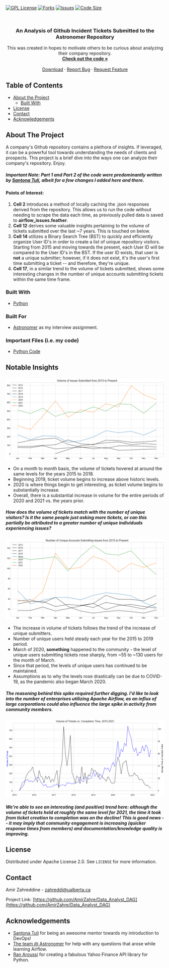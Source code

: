 <!-- PROJECT SHIELDS -->
[![GPL License][license-shield]][license-url]
[![Forks][forks-shield]][forks-url]
[![Issues][issues-shield]][issues-url]
[![Code Size][cSize-shield]][cSize-url]


<!-- PROJECT LOGO -->
<br />
  <h3 align="center">An Analysis of Github Incident Tickets Submitted to the Astronomer Repository</h3>

  <p align="center">
    This was created in hopes to motivate others to be curious about analyzing their company repository.
    <br />
    <a href="https://github.com/AmirZahre/Github_Org_Repo_Analysis/"><strong>Check out the code »</strong></a>
    <br />
    <br />
    <a href="https://github.com/AmirZahre/Github_Org_Repo_Analysis/releases/tag/Astronomer">Download</a>
    ·
    <a href="https://github.com/AmirZahre/Github_Org_Repo_Analysis/issues">Report Bug</a>
    ·
    <a href="https://github.com/AmirZahre/Github_Org_Repo_Analysis/issues">Request Feature</a>
  </p>
</p>


<!-- TABLE OF CONTENTS -->
## Table of Contents

* [About the Project](#about-the-project)
  * [Built With](#built-with)
* [License](#license)
* [Contact](#contact)
* [Acknowledgements](#acknowledgements)


<!-- ABOUT THE PROJECT -->
## About The Project

A company's Github repository contains a plethora of insights. If leveraged, it can be a powerful tool towards understanding the needs of clients and prospects. This project is a brief dive into the ways one can analyze their company's repository. Enjoy.

##### Important Note: Part 1 and Part 2 of the code were predominantly written by [Santona Tuli](https://www.linkedin.com/in/santona-tuli/), albeit for a few changes I added here and there.

#### Points of Interest:
1. <b>Cell 2</b> introduces a method of locally caching the .json responses derived from the repository. This allows us to run the code without needing to scrape the data each time, as previously pulled data is saved to <b>airflow_issues.feather</b>.
2. <b>Cell 12</b> derives some valuable insights pertaining to the volume of tickets submitted over the last ~7 years. This is touched on below.
3. <b>Cell 14</b> utilizes a Binary Search Tree (BST) to quickly and efficiently organize User ID's in order to create a list of unique repository visitors. Starting from 2015 and moving towards the present, each User ID will be compared to the User ID's in the BST. If the user ID exists, that user is <b>not</b> a unique submitter; however, if it does not exist, it's the user's first time submitting a ticket -- and therefore, they're unique.
4. <b>Cell 17</b>, in a similar trend to the volume of tickets submitted, shows some interesting changes in the number of unique accounts submitting tickets within the same time frame.
  
### Built With
* [Python](https://www.python.org/)


### Built For
 * [Astronomer](https://www.astronomer.io/) as my interview assignment.
  
### Important Files (i.e. my code)
 * [Python Code](https://github.com/AmirZahre/Github_Org_Repo_Analysis/blob/main/jupyter_notebook.ipynb)
 
 
## Notable Insights
### 
[![volume]](#)
 * On a month to month basis, the volume of tickets hovered at around the same levels for the years 2015 to 2018.
 * Beginning 2019, ticket volume begins to increase above historic levels.
 * 2020 is where things begin to get interesting, as ticket volume begins to substantially increase.
 * Overall, there is a substantial increase in volume for the entire periods of 2020 and 2021 vs. the years prior.
##### How does the volume of tickets match with the number of unique visitors? Is it the same people just asking more tickets, or can this partially be attributed to a greater number of unique individuals experiencing issues?
 
[![unique]](#)

* The increase in volume of tickets follows the trend of the increase of unique submitters.
* Number of unique users held steady each year for the 2015 to 2019 period.
* March of 2020, <b>something</b> happened to the community - the level of unique users submitting tickets rose sharply, from ~55 to    ~130 users for the month of March.
* Since that period, the levels of unique users has continued to be maintained.
* Assumptions as to why the levels rose drastically can be due to COVID-19, as the pandemic also began March 2020.
##### The reasoning behind this spike required further digging. I'd like to look into the number of enterprises utilizing Apache Airflow, as an influx of large corporations could also influence the large spike in activity from community members.

[![volume_complete]](#)
##### We're able to see an interesting (and positive) trend here: although the volume of tickets held at roughly the same level for 2021, the time it took from ticket creation to completion was on the decline! This is good news -- it may imply that community engagement is increasing (quicker response times from members) and documentation/knowledge quality is improving.
  
<!-- LICENSE -->
## License

Distributed under Apache License 2.0. See `LICENSE` for more information.



<!-- CONTACT -->
## Contact

Amir Zahreddine - zahreddi@ualberta.ca

Project Link: [https://github.com/AmirZahre/Data_Analyst_DAG](https://github.com/AmirZahre/Data_Analyst_DAG)



<!-- ACKNOWLEDGEMENTS -->
## Acknowledgements
* [Santona Tuli](https://www.linkedin.com/in/santona-tuli/) for being an awesome mentor towards my introduction to DevOps!
* [The team @ Astronomer](https://www.astronomer.io/) for help with any questions that arose while learning Airflow.
* [Ran Aroussi](https://pypi.org/user/ranaroussi/) for creating a fabulous Yahoo Finance API library for Python.

  
<!-- MARKDOWN LINKS & IMAGES -->
[license-shield]: https://img.shields.io/github/license/AmirZahre/Data_Analyst_DAG
[license-url]: https://github.com/AmirZahre/Data_Analyst_DAG/blob/main/LICENSE.md
[issues-shield]: https://img.shields.io/github/issues/AmirZahre/Data_Analyst_DAG
[issues-url]: https://github.com/AmirZahre/Data_Analyst_DAG/issues
[forks-shield]: https://img.shields.io/github/forks/AmirZahre/Data_Analyst_DAG
[forks-url]: https://github.com/AmirZahre/Data_Analyst_Dag/network/members
[cSize-shield]: https://img.shields.io/github/languages/code-size/AmirZahre/Data_Analyst_Dag
[cSize-url]: https://github.com/AmirZahre/Data_Analyst_DAG
[volume]: images/volume.png
[unique]: images/unique.png
[volume_complete]: images/volume_complete.png

  
  
